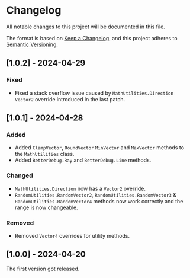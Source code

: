 # Changelog

All notable changes to this project will be documented in this file.

The format is based on [Keep a Changelog](https://keepachangelog.com/en/1.0.0/),
and this project adheres to [Semantic Versioning](https://semver.org/spec/v2.0.0.html).

## [1.0.2] - 2024-04-29

### Fixed
- Fixed a stack overflow issue caused by `MathUtilities.Direction` `Vector2` override introduced in the last patch.

## [1.0.1] - 2024-04-28

### Added
- Added `ClampVector`, `RoundVector` `MinVector` and `MaxVector` methods to the `MathUtilities` class.
- Added `BetterDebug.Ray` and `BetterDebug.Line` methods.

### Changed
- `MathUtilities.Direction` now has a `Vector2` override.
- `RandomUtilities.RandomVector2`, `RandomUtilities.RandomVector3` & `RandomUtilities.RandomVector4` methods now work correctly and the range is now changeable.

### Removed
- Removed `Vector4` overrides for utility methods.

## [1.0.0] - 2024-04-20

The first version got released.
